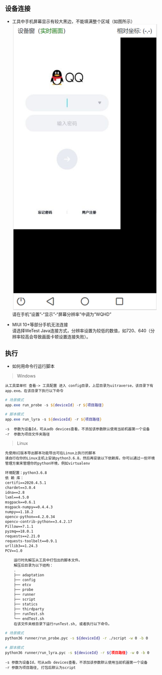 ## 设备连接
+ 工具中手机屏幕显示有较大黑边，不能填满整个区域（如图所示）  
![black_edge](./black_edge.png ':size=240x460')  
请在手机“设置”-“显示”-“屏幕分辨率”中调为“WQHD”

+ MIUI 10+等部分手机无法连接  
请选择WeTest Java连接方式，分辨率设置为较低的数值，如720、640（分辨率较高会导致画面卡顿设置连接失败）。

## 执行
+ 如何用命令行运行脚本
> Windows

    从工具菜单栏 查看-> 工具配置 进入 config目录，上层目录为uitraverse，该目录下有app.exe。在该目录下执行以下命令
``` powershell
# 场景模式
app.exe run_probe -s ${deviceId} -r ${项目路径}
``` 
``` powershell
# 脚本模式
app.exe run_lyra -s ${deviceId} -r ${项目路径}
```

    -s  参数为设备Id，可从adb devices查看，不添加该参数默认使用当前机器第一个设备  
    -r  参数为项目文件夹路径
> Linux

    先使用UI版本导出脚本功能导出可在Linux上执行的脚本
    请自行在你的Linux主机上安装python3.6.8，然后再安装以下依赖库。你可以通过一些环境管理方案来管理你的python环境，例如virtualenv
``` 
环境配置：python3.6.8
依 赖 库：
certifi==2020.4.5.1
chardet==3.0.4
idna==2.8
lxml==4.5.0
msgpack==0.6.1
msgpack-numpy==0.4.4.3
numpy==1.18.2
opencv-python==4.2.0.34
opencv-contrib-python==3.4.2.17
Pillow==7.1.1
pyzmq==18.0.1
requests==2.21.0
requests-toolbelt==0.9.1
urllib3==1.24.3
PCV==1.0
```
```
    运行时先解压从工具中打包出的脚本文件。
    解压后目录为以下结构：
    .
    ├── adaptation
    ├── config
    ├── etcv
    ├── probe
    ├── runner
    ├── script
    ├── statics
    ├── thirdparty
    ├── runTest.sh
    └── endTest.sh
    在该文件夹根目录下运行runTest.sh, 或者执行以下命令。
```
``` bash
# 场景模式
python36 runner/run_probe.pyc -s ${deviceId} -r ./script -w 0 -b 0
``` 
``` bash
# 脚本模式
python36 runner/run_lyra.pyc -s ${deviceId} -r ${项目路径} -w 0 -b 0
``` 

    -s 参数为设备Id，可从adb devices查看，不添加该参数默认使用当前机器第一个设备  
    -r 参数为项目路径, 打包后默认为script